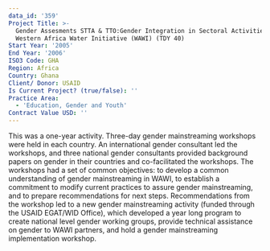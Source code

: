 ```yaml
---
data_id: '359'
Project Title: >-
  Gender Assesments STTA & TTO:Gender Integration in Sectoral Activities:
  Western Africa Water Initiative (WAWI) (TDY 40)
Start Year: '2005'
End Year: '2006'
ISO3 Code: GHA
Region: Africa
Country: Ghana
Client/ Donor: USAID
Is Current Project? (true/false): ''
Practice Area:
  - 'Education, Gender and Youth'
Contract Value USD: ''
---
```

This was a one-year activity. Three-day gender mainstreaming workshops were held in each country. An international gender consultant led the workshops, and three national gender consultants provided background papers on gender in their countries and co-facilitated the workshops. The workshops had a set of common objectives: to develop a common understanding of gender mainstreaming in WAWI, to establish a commitment to modify current practices to assure gender mainstreaming, and to prepare recommendations for next steps. Recommendations from the workshop led to a new gender mainstreaming activity (funded through the USAID EGAT/WID Office), which developed a year long program to create national level gender working groups, provide technical assistance on gender to WAWI partners, and hold a gender mainstreaming implementation workshop.